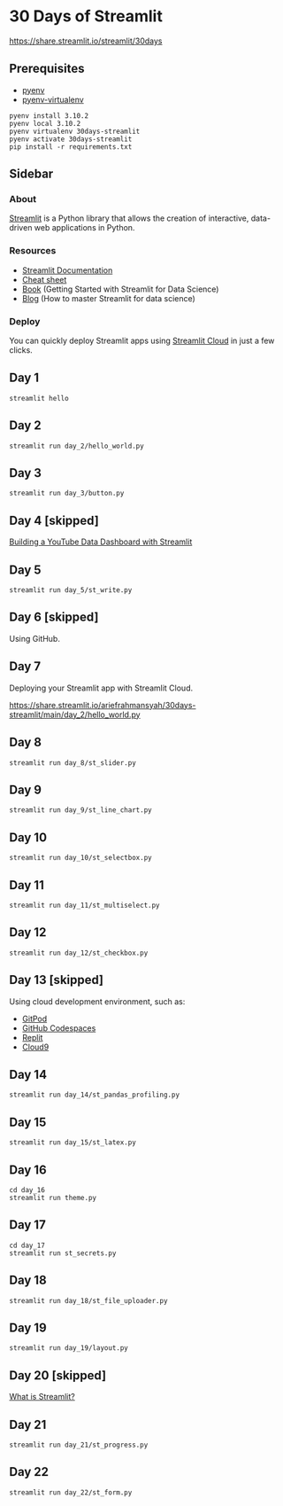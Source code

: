# 30 Days of Streamlit

https://share.streamlit.io/streamlit/30days

## Prerequisites

- [pyenv](https://github.com/pyenv/pyenv)
- [pyenv-virtualenv](https://github.com/pyenv/pyenv-virtualenv)

```
pyenv install 3.10.2
pyenv local 3.10.2
pyenv virtualenv 30days-streamlit
pyenv activate 30days-streamlit
pip install -r requirements.txt
```

## Sidebar

### About

[Streamlit](https://streamlit.io/) is a Python library that allows the creation of interactive, data-driven web applications in Python.

### Resources

- [Streamlit Documentation](https://docs.streamlit.io/)
- [Cheat sheet](https://docs.streamlit.io/library/cheatsheet)
- [Book](https://www.amazon.com/dp/180056550X) (Getting Started with Streamlit for Data Science)
- [Blog](https://blog.streamlit.io/how-to-master-streamlit-for-data-science/) (How to master Streamlit for data science)

### Deploy

You can quickly deploy Streamlit apps using [Streamlit Cloud](https://streamlit.io/cloud) in just a few clicks.

## Day 1

```
streamlit hello
```

## Day 2

```
streamlit run day_2/hello_world.py
```

## Day 3

```
streamlit run day_3/button.py
```

## Day 4 [skipped]

[Building a YouTube Data Dashboard with Streamlit](https://www.youtube.com/watch?v=Yk-unX4KnV4)

## Day 5

```
streamlit run day_5/st_write.py
```

## Day 6 [skipped]

Using GitHub.

## Day 7

Deploying your Streamlit app with Streamlit Cloud.

https://share.streamlit.io/ariefrahmansyah/30days-streamlit/main/day_2/hello_world.py

## Day 8

```
streamlit run day_8/st_slider.py
```

## Day 9

```
streamlit run day_9/st_line_chart.py
```

## Day 10

```
streamlit run day_10/st_selectbox.py
```

## Day 11

```
streamlit run day_11/st_multiselect.py
```

## Day 12

```
streamlit run day_12/st_checkbox.py
```

## Day 13 [skipped]

Using cloud development environment, such as:

- [GitPod](https://www.gitpod.io)
- [GitHub Codespaces](https://docs.github.com/en/codespaces/setting-up-your-project-for-codespaces/setting-up-your-python-project-for-codespaces)
- [Replit](https://replit.com)
- [Cloud9](https://aws.amazon.com/cloud9)

## Day 14

```
streamlit run day_14/st_pandas_profiling.py
```

## Day 15

```
streamlit run day_15/st_latex.py
```

## Day 16

```
cd day_16
streamlit run theme.py
```

## Day 17

```
cd day_17
streamlit run st_secrets.py
```

## Day 18

```
streamlit run day_18/st_file_uploader.py
```

## Day 19

```
streamlit run day_19/layout.py
```

## Day 20 [skipped]

[What is Streamlit?](https://twitter.com/i/spaces/1dRJZlbglXMKB)

## Day 21

```
streamlit run day_21/st_progress.py
```

## Day 22

```
streamlit run day_22/st_form.py
```
